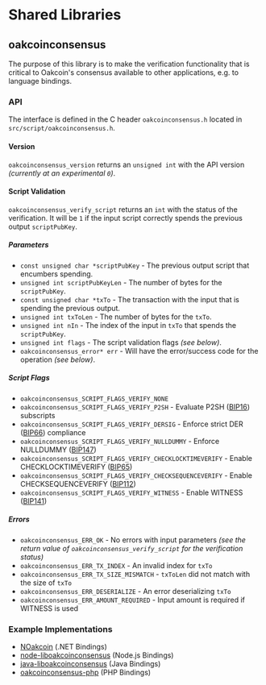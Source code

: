 Shared Libraries
================

## oakcoinconsensus

The purpose of this library is to make the verification functionality that is critical to Oakcoin's consensus available to other applications, e.g. to language bindings.

### API

The interface is defined in the C header `oakcoinconsensus.h` located in  `src/script/oakcoinconsensus.h`.

#### Version

`oakcoinconsensus_version` returns an `unsigned int` with the API version *(currently at an experimental `0`)*.

#### Script Validation

`oakcoinconsensus_verify_script` returns an `int` with the status of the verification. It will be `1` if the input script correctly spends the previous output `scriptPubKey`.

##### Parameters
- `const unsigned char *scriptPubKey` - The previous output script that encumbers spending.
- `unsigned int scriptPubKeyLen` - The number of bytes for the `scriptPubKey`.
- `const unsigned char *txTo` - The transaction with the input that is spending the previous output.
- `unsigned int txToLen` - The number of bytes for the `txTo`.
- `unsigned int nIn` - The index of the input in `txTo` that spends the `scriptPubKey`.
- `unsigned int flags` - The script validation flags *(see below)*.
- `oakcoinconsensus_error* err` - Will have the error/success code for the operation *(see below)*.

##### Script Flags
- `oakcoinconsensus_SCRIPT_FLAGS_VERIFY_NONE`
- `oakcoinconsensus_SCRIPT_FLAGS_VERIFY_P2SH` - Evaluate P2SH ([BIP16](https://github.com/oakcoin/bips/blob/master/bip-0016.mediawiki)) subscripts
- `oakcoinconsensus_SCRIPT_FLAGS_VERIFY_DERSIG` - Enforce strict DER ([BIP66](https://github.com/oakcoin/bips/blob/master/bip-0066.mediawiki)) compliance
- `oakcoinconsensus_SCRIPT_FLAGS_VERIFY_NULLDUMMY` - Enforce NULLDUMMY ([BIP147](https://github.com/oakcoin/bips/blob/master/bip-0147.mediawiki))
- `oakcoinconsensus_SCRIPT_FLAGS_VERIFY_CHECKLOCKTIMEVERIFY` - Enable CHECKLOCKTIMEVERIFY ([BIP65](https://github.com/oakcoin/bips/blob/master/bip-0065.mediawiki))
- `oakcoinconsensus_SCRIPT_FLAGS_VERIFY_CHECKSEQUENCEVERIFY` - Enable CHECKSEQUENCEVERIFY ([BIP112](https://github.com/oakcoin/bips/blob/master/bip-0112.mediawiki))
- `oakcoinconsensus_SCRIPT_FLAGS_VERIFY_WITNESS` - Enable WITNESS ([BIP141](https://github.com/oakcoin/bips/blob/master/bip-0141.mediawiki))

##### Errors
- `oakcoinconsensus_ERR_OK` - No errors with input parameters *(see the return value of `oakcoinconsensus_verify_script` for the verification status)*
- `oakcoinconsensus_ERR_TX_INDEX` - An invalid index for `txTo`
- `oakcoinconsensus_ERR_TX_SIZE_MISMATCH` - `txToLen` did not match with the size of `txTo`
- `oakcoinconsensus_ERR_DESERIALIZE` - An error deserializing `txTo`
- `oakcoinconsensus_ERR_AMOUNT_REQUIRED` - Input amount is required if WITNESS is used

### Example Implementations
- [NOakcoin](https://github.com/NicolasDorier/NOakcoin/blob/master/NOakcoin/Script.cs#L814) (.NET Bindings)
- [node-liboakcoinconsensus](https://github.com/bitpay/node-liboakcoinconsensus) (Node.js Bindings)
- [java-liboakcoinconsensus](https://github.com/dexX7/java-liboakcoinconsensus) (Java Bindings)
- [oakcoinconsensus-php](https://github.com/Bit-Wasp/oakcoinconsensus-php) (PHP Bindings)
